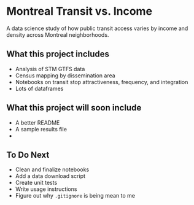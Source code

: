 #  Montreal Transit vs. Income
A data science study of how public transit access varies by income and density across Montreal neighborhoods.

## What this project includes
- Analysis of STM GTFS data
- Census mapping by dissemination area
- Notebooks on transit stop attractiveness, frequency, and integration
- Lots of dataframes

## What this project will soon include
- A better README
- A sample results file
- 
## To Do Next

- Clean and finalize notebooks
- Add a data download script
- Create unit tests
- Write usage instructions
- Figure out why `.gitignore` is being mean to me